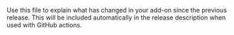 Use this file to explain what has changed in your add-on since the previous release. This will be included automatically in the release description when used with GitHub actions.

